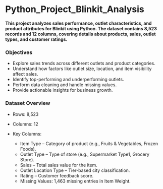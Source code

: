 # Python_Project_Blinkit_Analysis

**This project analyzes sales performance, outlet characteristics, and product attributes for Blinkit using Python. The dataset contains 8,523 records and 12 columns, covering details about products, sales, outlet types, and customer ratings.**

### Objectives
- Explore sales trends across different outlets and product categories.
- Understand how factors like outlet size, location, and item visibility affect sales.
- Identify top-performing and underperforming outlets.
- Perform data cleaning and handle missing values.
- Provide actionable insights for business growth.

### Dataset Overview
- Rows: 8,523
- Columns: 12
- Key Columns:

    - Item Type – Category of product (e.g., Fruits & Vegetables, Frozen Foods).
    - Outlet Type – Type of store (e.g., Supermarket Type1, Grocery Store).
    - Sales – Total sales value for the item.
    - Outlet Location Type – Tier-based city classification.
    - Rating – Customer feedback score.
    - Missing Values: 1,463 missing entries in Item Weight.
